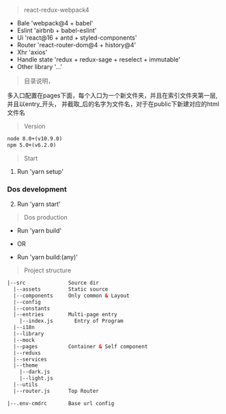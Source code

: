 >  react-redux-webpack4

* Bale 'webpack@4 + babel'
* Eslint 'airbnb + babel-eslint'
* Ui 'react@16 + antd + styled-components'
* Router 'react-router-dom@4 + history@4'
* Xhr 'axios'
* Handle state 'redux + redux-sage + reselect + immutable'
* Other library '...'

> 目录说明，

多入口配置在pages下面，每个入口为一个新文件夹，并且在索引文件夹第一层, 并且以entry_开头，
并截取_后的名字为文件名，对于在public下新建对应的html文件名


>  Version
```html
node 8.0+(v10.9.0)
npm 5.0+(v6.2.0)
```

>  Start
1. Run 'yarn setup'

### Dos development
2. Run 'yarn start'


>  Dos production
* Run 'yarn build'

* OR

* Run 'yarn build:(any)'


>  Project structure
```html
|--src              Source dir
  |--assets         Static source
  |--components     Only common & Layout
  |--config              
  |--constants     
  |--entries        Multi-page entry     
    |--index.js       Entry of Program
  |--i18n
  |--library        
  |--mock        
  |--pages          Container & Self component
  |--reduxs
  |--services
  |--theme          
    |--dark.js          
    |--light.js   
  |--utils
  |--router.js      Top Router        

|--.env-cmdrc       Base url config
```
